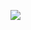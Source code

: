 ![](https://media4.giphy.com/media/v1.Y2lkPTc5MGI3NjExbGpqbHJvMTBzOGs1eDk0eGd2OW02aHAwZXhvbDhrenI5NnhsZzNndCZlcD12MV9pbnRlcm5hbF9naWZfYnlfaWQmY3Q9Zw/42YlR8u9gV5Cw/giphy.gif)

